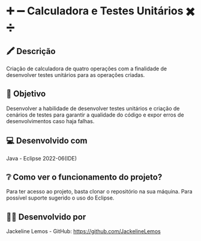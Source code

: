 # ➕ ➖ Calculadora e Testes Unitários ✖️ ➗

## 🖍️ Descrição
Criação de calculadora de quatro operações com a finalidade de desenvolver testes unitários para as operações criadas.

## 🎯 Objetivo
Desenvolver a habilidade de desenvolver testes unitários e criação de cenários de testes para garantir a qualidade do código e expor erros de desenvolvimentos caso haja falhas.

## 💻 Desenvolvido com
Java - Eclipse 2022-06(IDE)

## ❔ Como ver o funcionamento do projeto?
Para ter acesso ao projeto, basta clonar o repositório na sua máquina. Para possível suporte sugerido o uso do Eclipse.

## 👩‍💻 Desenvolvido por
Jackeline Lemos - GitHub: https://github.com/JackelineLemos
